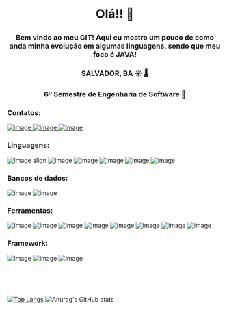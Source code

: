 #  <p align = "center"> Olá!! 👋 </p>
###  <p align = "center"> Bem vindo ao meu GIT! Aqui eu mostro um pouco de como anda minha evolução em algumas linguagens, sendo que meu foco é JAVA! </p>  

### <p align = "center"> SALVADOR, BA :sunny:	:thermometer:	 </p> 
###  <p align = "center"> 6º Semestre de Engenharia de Software  :robot:	</p> 

### Contatos: 
<a href="https://www.linkedin.com/in/guilherme-pontes-baa319199/"> ![image](https://user-images.githubusercontent.com/65747791/132419392-85131dc3-e528-424b-89a5-d26a2de4547c.png)
<a href="https://www.instagram.com/guilherme.pontes.1884/"> ![image](https://user-images.githubusercontent.com/65747791/132419449-13e392b3-d9fa-4625-a633-37668a2bfc1e.png)
<a href="https://www.facebook.com/guilherme.pontes.1884/"> ![image](https://user-images.githubusercontent.com/65747791/132419606-69d7c2f6-b149-4511-9e08-c6fc77e2b6aa.png)
</a>
</a>
</a>  

###  Linguagens:
![image align](https://user-images.githubusercontent.com/65747791/132417507-ba721e81-a53c-42f4-b1f8-604d5833af23.png) ![image](https://user-images.githubusercontent.com/65747791/132417563-e7e69039-8675-406f-a89c-0276178e90f1.png) ![image](https://user-images.githubusercontent.com/65747791/132417667-6363df4c-4d04-4682-b30d-5ab8c2ce5aa1.png) ![image](https://user-images.githubusercontent.com/65747791/132417735-6789948e-65e5-4e10-aee2-278eb48163a7.png) ![image](https://user-images.githubusercontent.com/65747791/132417756-105f3d98-878a-4a98-a5dc-1347b42bce14.png) ![image](https://user-images.githubusercontent.com/65747791/132417813-88005538-ed9a-45e8-b412-04ccd8884eee.png) 


### Bancos de dados:
![image](https://user-images.githubusercontent.com/65747791/132418216-dca03896-3905-4447-bd7a-4df16f964a57.png) ![image](https://user-images.githubusercontent.com/65747791/132418234-80d3ea3b-8624-4ba2-9cdb-3d9d40923d7c.png)

### Ferramentas: 
![image](https://user-images.githubusercontent.com/65747791/132418662-966e5cf9-612e-4080-bedc-1e5f9966bcd3.png) ![image](https://user-images.githubusercontent.com/65747791/132418687-6f6cf55e-9a71-46b7-b9e0-cbaed00ba177.png) ![image](https://user-images.githubusercontent.com/65747791/132418699-3d3e6d05-b9db-4ec7-931b-1f2ab7b6c747.png) ![image](https://user-images.githubusercontent.com/65747791/132418708-51106af6-f777-496b-9a39-f1dc5b62a1c8.png) ![image](https://user-images.githubusercontent.com/65747791/132418711-bc25627e-068e-4af9-9779-a0b237b22c5e.png) ![image](https://user-images.githubusercontent.com/65747791/132418754-aa46a130-e20b-45b6-b70d-814eb63dd618.png) ![image](https://user-images.githubusercontent.com/65747791/132418851-cb5f01d8-ccef-4af1-a71b-5be5e56f93ee.png) ![image](https://user-images.githubusercontent.com/65747791/132418879-6d6663d4-0ef7-4769-bd67-bea9b27f1cf0.png)



### Framework: 
![image](https://user-images.githubusercontent.com/65747791/132418946-b40811a4-333c-4870-844d-76e9f97b9cc1.png) ![image](https://user-images.githubusercontent.com/65747791/132418965-06c9427f-abeb-494b-998a-69d2d826ac1f.png) ![image](https://user-images.githubusercontent.com/65747791/132418980-0e1483d5-cdda-492b-b550-09bd850dcc15.png)

<br>
<br>
<br>

[![Top Langs](https://github-readme-stats.vercel.app/api/top-langs/?username=GuilhermePontes1)](https://github.com/GuilhermePontes1/github-readme-stats) ![Anurag's GitHub stats](https://github-readme-stats.vercel.app/api?username=GuilhermePontes1&show_icons=true&theme=dark)



<!--
**GuilhermePontes1/GuilhermePontes1** is a ✨ _special_ ✨ repository because its `README.md` (this file) appears on your GitHub profile.

Here are some ideas to get you started:

- 🔭 I’m currently working on ...
- 🌱 I’m currently learning ...
- 👯 I’m looking to collaborate on ...
- 🤔 I’m looking for help with ...
- 💬 Ask me about ...
- 📫 How to reach me: ...
- 😄 Pronouns: ...
- ⚡ Fun fact: ...
-->
